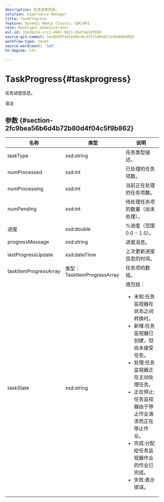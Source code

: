 ```yaml
---
description: 任务进度信息。
solution: Experience Manager
title: TaskProgress
feature: Dynamic Media Classic，SDK/API
role: Developer,Administrator
exl-id: 35e3be1e-ccc2-460c-98c1-bbefab1df699
source-git-commit: 1ec8b59f442eb96c6c3f5f1405d57a38a86bd056
workflow-type: tm+mt
source-wordcount: '143'
ht-degree: 11%

---
```


# TaskProgress{#taskprogress}

任务进度信息。

语法

## 参数 {#section-2fc9bea56b6d4b72b80d4f04c5f9b862}

<table id="table_04100BB8ABD84EF68B0A7CE3AD946414"> 
 <thead> 
  <tr> 
   <th colname="col1" class="entry"> 名称 </th> 
   <th colname="col2" class="entry"> 类型 </th> 
   <th colname="col3" class="entry"> 说明 </th> 
  </tr> 
 </thead>
 <tbody> 
  <tr> 
   <td colname="col1"> <span class="codeph"> <span class="varname"> taskType</span> </span> </td> 
   <td colname="col2"> <span class="codeph"> xsd:string</span> </td> 
   <td colname="col3"> 任务类型描述。 </td> 
  </tr> 
  <tr> 
   <td colname="col1"> <span class="codeph"> <span class="varname"> numProcessed</span> </span> </td> 
   <td colname="col2"> <span class="codeph"> xsd:int</span> </td> 
   <td colname="col3"> 已处理的任务项数。 </td> 
  </tr> 
  <tr> 
   <td colname="col1"> <span class="codeph"> <span class="varname"> numProcessing</span> </span> </td> 
   <td colname="col2"> <span class="codeph"> xsd:int</span> </td> 
   <td colname="col3"> 当前正在处理的任务项数。 </td> 
  </tr> 
  <tr> 
   <td colname="col1"> <span class="codeph"> <span class="varname"> numPending</span> </span> </td> 
   <td colname="col2"> <span class="codeph"> xsd:int</span> </td> 
   <td colname="col3"> 待处理任务项的数量（尚未处理）。 </td> 
  </tr> 
  <tr> 
   <td colname="col1"> <span class="codeph"> <span class="varname"> 进度</span> </span> </td> 
   <td colname="col2"> <span class="codeph"> xsd:double</span> </td> 
   <td colname="col3"> %进度（范围0.0 - 1.0）。 </td> 
  </tr> 
  <tr> 
   <td colname="col1"> <span class="codeph"> <span class="varname"> progressMessage</span> </span> </td> 
   <td colname="col2"> <span class="codeph"> xsd:string</span> </td> 
   <td colname="col3"> 进度消息。 </td> 
  </tr> 
  <tr> 
   <td colname="col1"> <span class="codeph"> <span class="varname"> lastProgressUpdate</span> </span> </td> 
   <td colname="col2"> <span class="codeph"> xsd:dateTime</span> </td> 
   <td colname="col3"> 上次更新进度信息的时间。 </td> 
  </tr> 
  <tr> 
   <td colname="col1"> <span class="codeph"> <span class="varname"> taskItemProgressArray</span> </span> </td> 
   <td colname="col2"> <span class="codeph"> 类型：TaskItemProgressArray</span> </td> 
   <td colname="col3"> 任务项的数组。 </td> 
  </tr> 
  <tr> 
   <td colname="col1"> <span class="codeph"> <span class="varname"> taskState</span> </span> </td> 
   <td colname="col2"> <span class="codeph"> xsd:string</span> </td> 
   <td colname="col3">值包括： 
    <ul id="ul_BD00DC855B1D42748204E8BCA81FD4BF">
     <li id="li_01FE691763B3465DBF3402E7CDEA50C3"><span class="codeph"> 未知</span>:任务监视器在状态之间转换时。 </li>
     <li id="li_AA2D1F9ADDE84B54A85C7E7830D3A0C9"><span class="codeph"> 新增</span>:任务监视器已创建，但尚未接受任务。 </li>
     <li id="li_76D667D21BDF4FADA6A266A7EB4DC6EE"><span class="codeph"> 处理</span>:任务监视器正在主动处理任务。 </li>
     <li id="li_3813B2178D7143DEB91804A6C5FF3902"><span class="codeph"> 正在停止</span>:任务监视器由于停止作业请求而正在停止作业。 </li>
     <li id="li_41C2E774FC504B58BD6736119AE9C0AE"><span class="codeph"> 完成</span>:分配给任务监视器作业的作业已完成。 </li>
     <li id="li_EB2322BB11314B97998D467F4620ED2E"><span class="codeph"> 失败</span>:表示错误。 </li>
    </ul></td> 
  </tr> 
 </tbody> 
</table>

